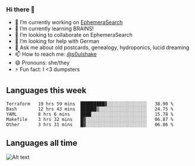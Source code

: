 ### Hi there 👋

<!--
**soulshake/soulshake** is a ✨ _special_ ✨ repository because its `README.md` (this file) appears on your GitHub profile.

Here are some ideas to get you started:

- 🔭 I’m currently working on ...
- 🌱 I’m currently learning ...
- 👯 I’m looking to collaborate on ...
- 🤔 I’m looking for help with ...
- 💬 Ask me about ...
- 📫 How to reach me: ...
- 😄 Pronouns: ...
- ⚡ Fun fact: ...
-->


- 🔭 I’m currently working on [EphemeraSearch](https://www.ephemerasearch.com/)
- 🌱 I’m currently learning BRAINS!
- 👯 I’m looking to collaborate on EphemeraSearch
- 🤔 I’m looking for help with German
- 💬 Ask me about old postcards, genealogy, hydroponics, lucid dreaming
- 📫 How to reach me: [@s0ulshake](https://twitter.com/soulshake)
- 😄 Pronouns: she/they
- ⚡ Fun fact: I <3 dumpsters

## Languages this week

<!--START_SECTION:waka-->
```text
Terraform   19 hrs 59 mins  █████████▓░░░░░░░░░░░░░░░   38.90 % 
Bash        12 hrs 43 mins  ██████▒░░░░░░░░░░░░░░░░░░   24.75 % 
YAML        8 hrs 6 mins    ████░░░░░░░░░░░░░░░░░░░░░   15.78 % 
Makefile    3 hrs 32 mins   █▓░░░░░░░░░░░░░░░░░░░░░░░   06.87 % 
Other       3 hrs 31 mins   █▓░░░░░░░░░░░░░░░░░░░░░░░   06.86 % 
```
<!--END_SECTION:waka-->

## Languages all time
![Alt text](https://wakatime.com/share/@aj/6aa10b67-a5e9-4fb1-acaf-8692f4385172.svg)
